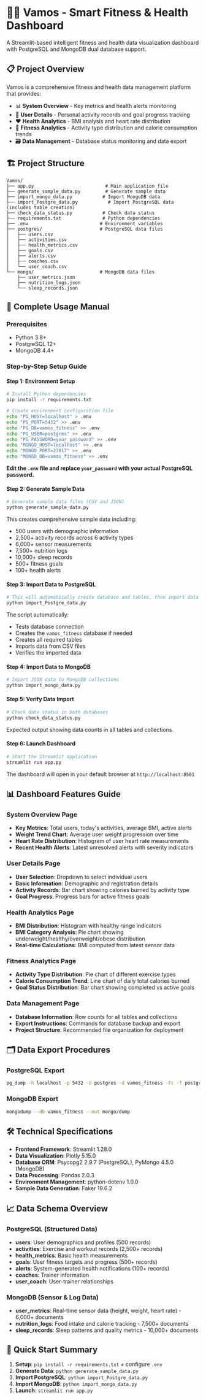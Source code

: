 # 🏃‍♂️ Vamos - Smart Fitness & Health Dashboard

A Streamlit-based intelligent fitness and health data visualization dashboard with PostgreSQL and MongoDB dual database support.

## 📋 Project Overview

Vamos is a comprehensive fitness and health data management platform that provides:

- 📊 **System Overview** - Key metrics and health alerts monitoring
- 👤 **User Details** - Personal activity records and goal progress tracking
- ❤️ **Health Analytics** - BMI analysis and heart rate distribution
- 💪 **Fitness Analytics** - Activity type distribution and calorie consumption trends
- 🗃️ **Data Management** - Database status monitoring and data export

## 🏗️ Project Structure

```
Vamos/
├── app.py                          # Main application file
├── generate_sample_data.py         # Generate sample data
├── import_mongo_data.py           # Import MongoDB data
├── import_Postgre_data.py           # Import PostgreSQL data (includes table creation)
├── check_data_status.py           # Check data status
├── requirements.txt               # Python dependencies
├── .env                          # Environment variables
├── postgres/                     # PostgreSQL data files
│   ├── users.csv
│   ├── activities.csv
│   ├── health_metrics.csv
│   ├── goals.csv
│   ├── alerts.csv
│   ├── coaches.csv
│   └── user_coach.csv
└── mongo/                        # MongoDB data files
    ├── user_metrics.json
    ├── nutrition_logs.json
    └── sleep_records.json
```

## 🚀 Complete Usage Manual

### Prerequisites

- Python 3.8+
- PostgreSQL 12+
- MongoDB 4.4+

### Step-by-Step Setup Guide

#### Step 1: Environment Setup

```bash
# Install Python dependencies
pip install -r requirements.txt

# Create environment configuration file
echo "PG_HOST=localhost" > .env
echo "PG_PORT=5432" >> .env
echo "PG_DB=vamos_fitness" >> .env
echo "PG_USER=postgres" >> .env
echo "PG_PASSWORD=your_password" >> .env
echo "MONGO_HOST=localhost" >> .env
echo "MONGO_PORT=27017" >> .env
echo "MONGO_DB=vamos_fitness" >> .env
```

**Edit the `.env` file and replace `your_password` with your actual PostgreSQL password.**

#### Step 2: Generate Sample Data

```bash
# Generate sample data files (CSV and JSON)
python generate_sample_data.py
```

This creates comprehensive sample data including:
- 500 users with demographic information
- 2,500+ activity records across 6 activity types
- 6,000+ sensor measurements
- 7,500+ nutrition logs
- 10,000+ sleep records
- 500+ fitness goals
- 100+ health alerts

#### Step 3: Import Data to PostgreSQL

```bash
# This will automatically create database and tables, then import data
python import_Postgre_data.py
```

The script automatically:
- Tests database connection
- Creates the `vamos_fitness` database if needed
- Creates all required tables
- Imports data from CSV files
- Verifies the imported data

#### Step 4: Import Data to MongoDB

```bash
# Import JSON data to MongoDB collections
python import_mongo_data.py
```

#### Step 5: Verify Data Import

```bash
# Check data status in both databases
python check_data_status.py
```

Expected output showing data counts in all tables and collections.

#### Step 6: Launch Dashboard

```bash
# Start the Streamlit application
streamlit run app.py
```

The dashboard will open in your default browser at `http://localhost:8501`

## 📊 Dashboard Features Guide

### System Overview Page
- **Key Metrics**: Total users, today's activities, average BMI, active alerts
- **Weight Trend Chart**: Average user weight progression over time
- **Heart Rate Distribution**: Histogram of user heart rate measurements
- **Recent Health Alerts**: Latest unresolved alerts with severity indicators

### User Details Page
- **User Selection**: Dropdown to select individual users
- **Basic Information**: Demographic and registration details
- **Activity Records**: Bar chart showing calories burned by activity type
- **Goal Progress**: Progress bars for active fitness goals

### Health Analytics Page
- **BMI Distribution**: Histogram with healthy range indicators
- **BMI Category Analysis**: Pie chart showing underweight/healthy/overweight/obese distribution
- **Real-time Calculations**: BMI computed from latest sensor data

### Fitness Analytics Page
- **Activity Type Distribution**: Pie chart of different exercise types
- **Calorie Consumption Trend**: Line chart of daily total calories burned
- **Goal Status Distribution**: Bar chart showing completed vs active goals

### Data Management Page
- **Database Information**: Row counts for all tables and collections
- **Export Instructions**: Commands for database backup and export
- **Project Structure**: Recommended file organization for deployment


## 🗂️ Data Export Procedures

### PostgreSQL Export
```bash
pg_dump -h localhost -p 5432 -U postgres -d vamos_fitness -Fc -f postgres/db.dump
```

### MongoDB Export
```bash
mongodump --db vamos_fitness --out mongo/dump
```


## 🛠️ Technical Specifications

- **Frontend Framework**: Streamlit 1.28.0
- **Data Visualization**: Plotly 5.15.0
- **Database ORM**: Psycopg2 2.9.7 (PostgreSQL), PyMongo 4.5.0 (MongoDB)
- **Data Processing**: Pandas 2.0.3
- **Environment Management**: python-dotenv 1.0.0
- **Sample Data Generation**: Faker 19.6.2

## 📈 Data Schema Overview

### PostgreSQL (Structured Data)
- **users**: User demographics and profiles (500 records)
- **activities**: Exercise and workout records (2,500+ records)
- **health_metrics**: Basic health measurements
- **goals**: User fitness targets and progress (500+ records)
- **alerts**: System-generated health notifications (100+ records)
- **coaches**: Trainer information
- **user_coach**: User-trainer relationships

### MongoDB (Sensor & Log Data)
- **user_metrics**: Real-time sensor data (height, weight, heart rate) - 6,000+ documents
- **nutrition_logs**: Food intake and calorie tracking - 7,500+ documents
- **sleep_records**: Sleep patterns and quality metrics - 10,000+ documents

## 🎯 Quick Start Summary

1. **Setup**: `pip install -r requirements.txt` + configure `.env`
2. **Generate Data**: `python generate_sample_data.py`
3. **Import PostgreSQL**: `python import_Postgre_data.py`
4. **Import MongoDB**: `python import_mongo_data.py`
5. **Launch**: `streamlit run app.py`

